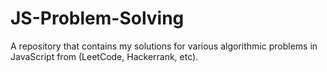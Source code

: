 # JS-Problem-Solving
A repository that contains my solutions for various algorithmic problems in JavaScript from (LeetCode, Hackerrank, etc).

